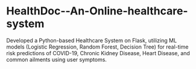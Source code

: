 # HealthDoc--An-Online-healthcare-system
Developed a Python-based Healthcare System on Flask, utilizing ML models (Logistic Regression, Random Forest, Decision Tree) for real-time risk predictions of COVID-19, Chronic Kidney Disease, Heart Disease, and common ailments using user symptoms. 
